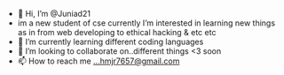 - 👋 Hi, I’m @Juniad21
- im a new student of cse currently I’m interested in learning new things as in from web developing to ethical hacking & etc etc 
- 🌱 I’m currently learning different coding languages
- 💞️ I’m looking to collaborate on..different things <3 soon
- 📫 How to reach me ...hmjr7657@gmail.com

<!---
Juniad21/Juniad21 is a ✨ special ✨ repository because its `README.md` (this file) appears on your GitHub profile.
You can click the Preview link to take a look at your changes.
--->
